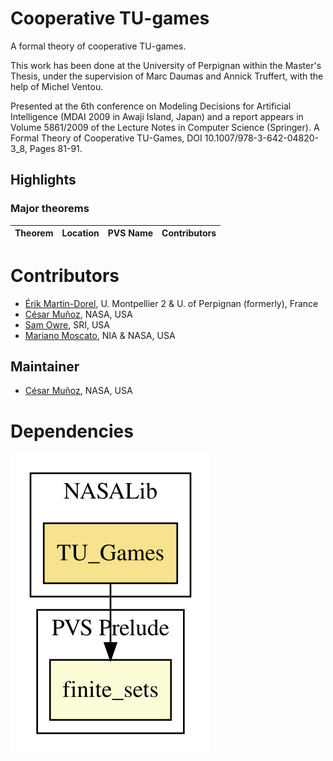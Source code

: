 # Cooperative TU-games

A formal theory of cooperative TU-games.

This work has been done at the University of Perpignan within the Master's Thesis, under the supervision of Marc Daumas and Annick Truffert, with the help of Michel Ventou.

Presented at the 6th conference on Modeling Decisions for Artificial Intelligence (MDAI 2009 in Awaji Island, Japan) and a report appears in Volume 5861/2009 of the Lecture Notes in Computer Science (Springer).
A Formal Theory of Cooperative TU-Games, DOI 10.1007/978-3-642-04820-3_8, Pages 81-91.

## Highlights

### Major theorems

| Theorem | Location | PVS Name | Contributors |
| --- | --- | --- | --- |

# Contributors
* [Érik Martin-Dorel](http://erik.martin-dorel.org/), U. Montpellier 2 & U. of Perpignan (formerly), France
* [César Muñoz](http://shemesh.larc.nasa.gov/people/cam), NASA, USA
* [Sam Owre](http://www.csl.sri.com/users/owre), SRI, USA
* [Mariano Moscato](https://www.nianet.org/directory/research-staff/mariano-moscato/), NIA & NASA, USA

## Maintainer
* [César Muñoz](http://shemesh.larc.nasa.gov/people/cam), NASA, USA

# Dependencies
![dependency graph](./TU_Games.svg "Dependency Graph")
